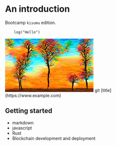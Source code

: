 # An introduction
Bootcamp `kisumu` edition.
```
    log("Hello")
```

<img src="./pic1.jpeg">
git 
[title](https://www.example.com)

## Getting started
* markdown
* javascript 
* Rust
* Blockchain development and deployment
